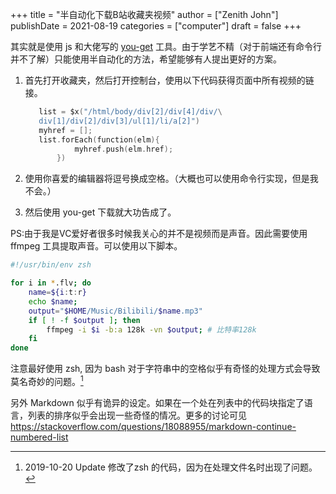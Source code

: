 +++
title = "半自动化下载B站收藏夹视频"
author = ["Zenith John"]
publishDate = 2021-08-19
categories = ["computer"]
draft = false
+++

其实就是使用 js 和大佬写的 [you-get](https://github.com/soimort/you-get) 工具。由于学艺不精（对于前端还有命令行并不了解）只能使用半自动化的方法，希望能够有人提出更好的方案。

1.  首先打开收藏夹，然后打开控制台，使用以下代码获得页面中所有视频的链接。

    ```c
       list = $x("/html/body/div[2]/div[4]/div/\
       div[1]/div[2]/div[3]/ul[1]/li/a[2]")
       myhref = [];
       list.forEach(function(elm){
               myhref.push(elm.href);
           })
    ```
2.  使用你喜爱的编辑器将逗号换成空格。（大概也可以使用命令行实现，但是我不会。）
3.  然后使用 you-get 下载就大功告成了。

PS:由于我是VC爱好者很多时候我关心的并不是视频而是声音。因此需要使用 ffmpeg 工具提取声音。可以使用以下脚本。

```sh
#!/usr/bin/env zsh

for i in *.flv; do
    name=${i:t:r}
    echo $name;
    output="$HOME/Music/Bilibili/$name.mp3"
    if [ ! -f $output ]; then
        ffmpeg -i $i -b:a 128k -vn $output; # 比特率128k
    fi
done
```

注意最好使用 zsh, 因为 bash 对于字符串中的空格似乎有奇怪的处理方式会导致莫名奇妙的问题。[^fn:1]

另外 Markdown 似乎有诡异的设定。如果在一个处在列表中的代码块指定了语言，列表的排序似乎会出现一些奇怪的情况。更多的讨论可见<https://stackoverflow.com/questions/18088955/markdown-continue-numbered-list>

[^fn:1]: 2019-10-20 Update 修改了zsh 的代码，因为在处理文件名时出现了问题。
